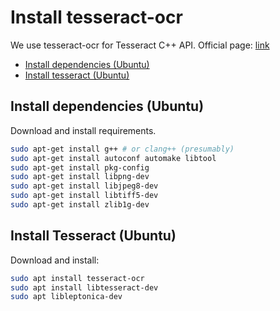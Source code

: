 # Install tesseract-ocr

We use tesseract-ocr for Tesseract C++ API. Official page: [link](https://github.com/tesseract-ocr/tesseract)

- [Install dependencies (Ubuntu)](#install-dependencies-ubuntu)
- [Install tesseract (Ubuntu)](#install-tesseract-ubuntu)


## Install dependencies (Ubuntu)

Download and install requirements.

```bash
sudo apt-get install g++ # or clang++ (presumably)
sudo apt-get install autoconf automake libtool
sudo apt-get install pkg-config
sudo apt-get install libpng-dev
sudo apt-get install libjpeg8-dev
sudo apt-get install libtiff5-dev
sudo apt-get install zlib1g-dev
```

## Install Tesseract (Ubuntu)

Download and install:

```bash
sudo apt install tesseract-ocr
sudo apt install libtesseract-dev
sudo apt libleptonica-dev
```


